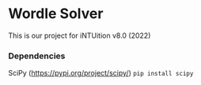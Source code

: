 # Wordle Solver
This is our project for iNTUition v8.0 (2022)


### Dependencies
SciPy (https://pypi.org/project/scipy/) `pip install scipy`
